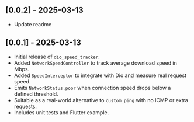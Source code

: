 
## [0.0.2] - 2025-03-13

- Update readme



## [0.0.1] - 2025-03-13

- Initial release of `dio_speed_tracker`.
- Added `NetworkSpeedController` to track average download speed in Mbps.
- Added `SpeedInterceptor` to integrate with Dio and measure real request speed.
- Emits `NetworkStatus.poor` when connection speed drops below a defined threshold.
- Suitable as a real-world alternative to `custom_ping` with no ICMP or extra requests.
- Includes unit tests and Flutter example.

